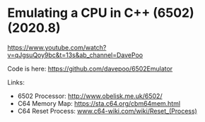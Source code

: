 # Emulating a CPU in C++ (6502) (2020.8)

https://www.youtube.com/watch?v=qJgsuQoy9bc&t=13s&ab_channel=DavePoo


Code is here:  https://github.com/davepoo/6502Emulator​

Links:
- 6502 Processor: http://www.obelisk.me.uk/6502/​
- C64 Memory Map: https://sta.c64.org/cbm64mem.html​
- C64 Reset Process: www.c64-wiki.com/wiki/Reset_(Process)

